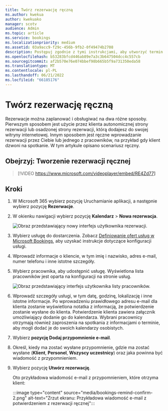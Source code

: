 ```yaml
---
title: Twórz rezerwację ręczną
ms.author: kwekua
author: kwekuako
manager: scotv
audience: Admin
ms.topic: article
ms.service: bookings
ms.localizationpriority: medium
ms.assetid: 03a9acc9-f29c-456b-9fb2-0f49474b2708
description: Postępuj zgodnie z tymi instrukcjami, aby utworzyć termin i przypisać pracownika za pośrednictwem aplikacji Microsoft Bookings.
ms.openlocfilehash: b53283bfcd446ab89e7a3c3b647504dcc4c557cb
ms.sourcegitcommit: af2b570e76e074bbef98b665b5f9a731350eda58
ms.translationtype: MT
ms.contentlocale: pl-PL
ms.lasthandoff: 06/21/2022
ms.locfileid: "66185176"
---
```

# <a name="create-a-manual-booking"></a>Twórz rezerwację ręczną

Rezerwacje można zaplanować i obsługiwać na dwa różne sposoby. Pierwszym sposobem jest użycie przez klienta autonomicznej strony rezerwacji lub osadzonej strony rezerwacji, którą dodajesz do swojej witryny internetowej. Innym sposobem jest ręczne wprowadzanie rezerwacji przez Ciebie lub jednego z pracowników, na przykład gdy klient dzwoni na spotkanie. W tym artykule opisano scenariusz ręczny.

## <a name="watch-create-a-manual-booking"></a>Obejrzyj: Tworzenie rezerwacji ręcznej

> [!VIDEO https://www.microsoft.com/videoplayer/embed/RE4Zd77]

## <a name="steps"></a>Kroki

1. W Microsoft 365 wybierz pozycję Uruchamianie aplikacji, a następnie wybierz pozycję **Rezerwacje**.

1. W okienku nawigacji wybierz pozycję **Kalendarz** \> **Nowa rezerwacja**.

   ![Obraz przedstawiający nowy interfejs użytkownika rezerwacji.](../media/bookings-newbooking.png)

1. Wybierz usługę do dostarczenia. Zobacz [Definiowanie ofert usług w Microsoft Bookings](define-service-offerings.md), aby uzyskać instrukcje dotyczące konfiguracji usługi.

1. Wprowadź informacje o kliencie, w tym imię i nazwisko, adres e-mail, numer telefonu i inne istotne szczegóły.

1. Wybierz pracownika, aby udostępnić usługę. Wyświetlona lista pracowników jest oparta na konfiguracji na stronie usług.

   ![Obraz przedstawiający interfejs użytkownika listy pracowników.](../media/bookings-staff-list.png)

1. Wprowadź szczegóły usługi, w tym datę, godzinę, lokalizację i inne istotne informacje. Po wprowadzeniu prawidłowego adresu e-mail dla klienta zostanie wyświetlona notatka z informacją, że potwierdzenie zostanie wysłane do klienta. Potwierdzenie klienta zawiera załącznik umożliwiający dodanie go do kalendarza. Wybrani pracownicy otrzymają również zaproszenia na spotkania z informacjami o terminie, aby mogli dodać je do swoich kalendarzy osobistych.

1. Wybierz **pozycję Dodaj przypomnienie e-mail**.

1. Określ, kiedy ma zostać wysłane przypomnienie, gdzie ma zostać wysłane (**Klient**, **Personel**, **Wszyscy uczestnicy**) oraz jaka powinna być wiadomość z przypomnieniem.

1. Wybierz pozycję **Utwórz rezerwację**.

   Oto przykładowa wiadomość e-mail z przypomnieniem, które otrzyma klient:

   :::image type="content" source="media/bookings-remind-confirm-2.png" alt-text="Zrzut ekranu: Przykładowa wiadomość e-mail z potwierdzeniem z rezerwacji ręcznej":::